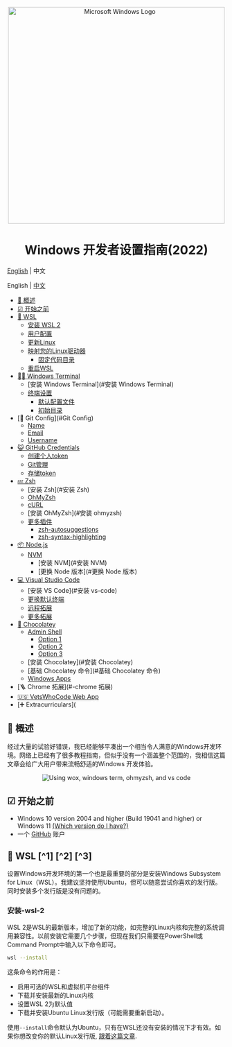 <p align="center">
<img src="images/windows.jpg" alt="Microsoft Windows Logo" width="500px" />
</p>
<h1 align="center">Windows 开发者设置指南(2022)</h1>

[English](./README.md) | 中文 



English | [中文](./README_cn.md)

- [🔭 概述](#-概述)
- [☑ 开始之前](#-开始之前)
- [🐧 WSL](#-wsl-1-2-3)
  - [安装 WSL 2](#安装-wsl-2)
  - [用户配置](#用户配置)
  - [更新Linux](#更新Linux)
  - [映射您的Linux驱动器](#映射您的Linux驱动器)
    - [固定代码目录](#固定代码目录)
  - [重启WSL](#重启WSL)
- [👨‍💻 Windows Terminal](#windows-terminal)
  - [安装 Windows Terminal](#安装 Windows Terminal)
  - [终端设置](#终端设置)
    - [默认配置文件](#默认配置文件)
    - [初始目录](#初始目录)
- [📝 Git Config](#Git Config)
  - [Name](#name)
  - [Email](#email)
  - [Username](#username)
- [😺 GitHub Credentials](#-github-credentials-6)
  - [创建个人token](#创建个人token)
  - [Git管理](#Git管理)
  - [存储token](#存储token)
- [💤 Zsh](#-zsh-7)
  - [安装 Zsh](#安装 Zsh)
  - [OhMyZsh](#ohmyzsh)
  - [cURL](#curl)
  - [安装 OhMyZsh](#安装 ohmyzsh)
  - [更多插件](#more-plugins)
    - [zsh-autosuggestions](#zsh-autosuggestions)
    - [zsh-syntax-highlighting](#zsh-syntax-highlighting)
- [📦 Node.js](#-nodejs-8)
  - [NVM](#nvm)
    - [安装 NVM](#安装 NVM)
    - [更换 Node 版本](#更换 Node 版本)
- [💻 Visual Studio Code](#-visual-studio-code)
  - [安装 VS Code](#安装 vs-code)
  - [更换默认终端](#更换默认终端)
  - [远程拓展](#远程拓展)
  - [更多拓展](#更多拓展)
- [🍫 Chocolatey](#-chocolatey-9)
  - [Admin Shell](#admin-shell)
    - [Option 1](#option-1)
    - [Option 2](#option-2)
    - [Option 3](#option-3)
  - [安装 Chocolatey](#安装 Chocolatey)
  - [基础 Chocolatey 命令](#基础 Chocolatey 命令)
  - [Windows Apps](#windows-apps)
- [🪜 Chrome 拓展](#-chrome 拓展)
- [🇺🇸 VetsWhoCode Web App](#-vetswhocode-web-app)
- [➕ Extracurriculars](

## 🔭 概述

经过大量的试验好错误，我已经能够平凑出一个相当令人满意的Windows开发环境。网络上已经有了很多教程指南，但似乎没有一个涵盖整个范围的，我相信这篇文章会给广大用户带来流畅舒适的Windows 开发体验。

<p align="center">
<img src="images/demo.gif" alt="Using wox, windows term, ohmyzsh, and vs code" />
</p>

## ☑ 开始之前
- Windows 10 version 2004 and higher (Build 19041 and higher) or Windows 11 [(Which version do I have?)](https://support.microsoft.com/en-us/topic/628bec99-476a-2c13-5296-9dd081cdd808)
- 一个 [GitHub](https://github.com) 账户

## 🐧 WSL [^1] [^2] [^3]
设置Windows开发环境的第一个也是最重要的部分是安装Windows Subsystem for Linux（WSL）。我建议坚持使用Ubuntu，但可以随意尝试你喜欢的发行版。同时安装多个发行版是没有问题的。

### 安装-wsl-2

WSL 2是WSL的最新版本，增加了新的功能，如完整的Linux内核和完整的系统调用兼容性。以前安装它需要几个步骤，但现在我们只需要在PowerShell或Command Prompt中输入以下命令即可。

```sh
wsl --install
```

这条命令的作用是：

- 启用可选的WSL和虚拟机平台组件
- 下载并安装最新的Linux内核
- 设置WSL 2为默认值
- 下载并安装Ubuntu Linux发行版（可能需要重新启动）。

使用`--install`命令默认为Ubuntu，只有在WSL还没有安装的情况下才有效。如果你想改变你的默认Linux发行版, [跟着这篇文章](https://docs.microsoft.com/en-us/windows/wsl/install#change-the-default-Linux-distribution-installed).